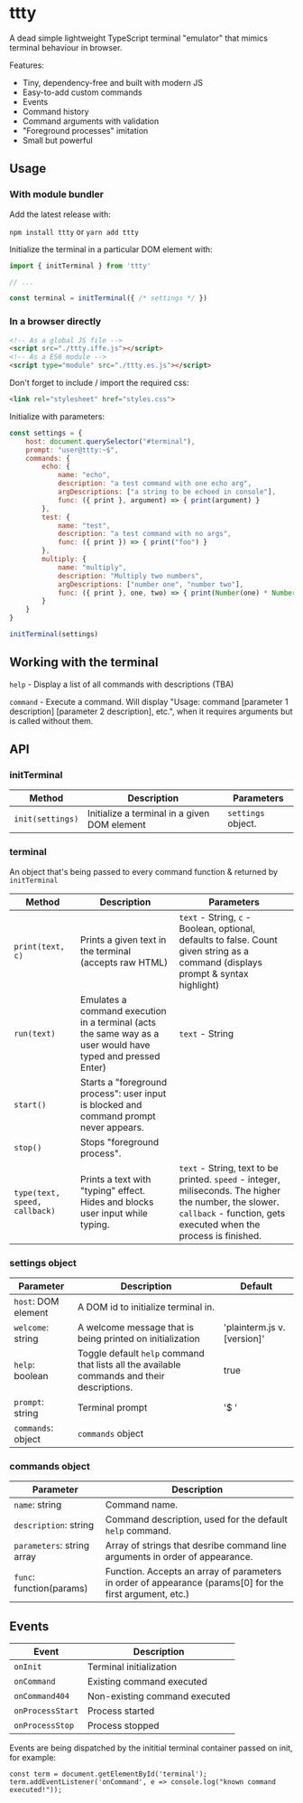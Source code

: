 
# ttty

A dead simple lightweight TypeScript terminal "emulator" that mimics terminal behaviour in browser.

Features:

 - Tiny, dependency-free and built with modern JS
 - Easy-to-add custom commands
 - Events
 - Command history
 - Command arguments with validation
 - "Foreground processes" imitation
 - Small but powerful


## Usage

### With module bundler

Add the latest release with:

`npm install ttty`
or
`yarn add ttty`

Initialize the terminal in a particular DOM element with:

```js
import { initTerminal } from 'ttty'

// ...

const terminal = initTerminal({ /* settings */ })

```

### In a browser directly

```html
<!-- As a global JS file -->
<script src="./ttty.iffe.js"></script>
<!-- As a ES6 module -->
<script type="module" src="./ttty.es.js"></script>
```

Don't forget to include / import the required css:
```html
<link rel="stylesheet" href="styles.css">
```

Initialize with parameters:

```js
const settings = {
    host: document.querySelector("#terminal"),
    prompt: "user@ttty:~$",
    commands: {
        echo: {
            name: "echo", 
            description: "a test command with one echo arg", 
            argDescriptions: ["a string to be echoed in console"],
            func: ({ print }, argument) => { print(argument) } 
        },
        test: {
            name: "test", 
            description: "a test command with no args", 
            func: ({ print }) => { print("foo") } 
        },
        multiply: {
            name: "multiply",
            description: "Multiply two numbers",
            argDescriptions: ["number one", "number two"],
            func: ({ print }, one, two) => { print(Number(one) * Number(two)) }
        }
    }
}

initTerminal(settings)
```

## Working with the terminal

`help` - Display a list of all commands with descriptions (TBA)

`command` - Execute a command. Will display "Usage: command [parameter 1 description] [parameter 2 description], etc.", when it requires arguments but is called without them.

## API

### initTerminal

| Method  | Description | Parameters |
| ------------- | ------------- | ------------- |
| `init(settings)`  | Initialize a terminal in a given DOM element | `settings` object. |

### terminal

An object that's being passed to every command function & returned by `initTerminal`

| Method  | Description | Parameters |
| ------------- | ------------- | ------------- |
| `print(text, c)`  | Prints a given text in the terminal (accepts raw HTML)  | `text` - String, `c` - Boolean, optional, defaults to false. Count given string as a command (displays prompt & syntax highlight) |
| `run(text)`  | Emulates a command execution in a terminal (acts the same way as a user would have typed and pressed Enter)  | `text` - String |
| `start()`  | Starts a "foreground process": user input is blocked and command prompt never appears. |  |
| `stop()`  | Stops "foreground process". |  |
| `type(text, speed, callback)`  | Prints a text with "typing" effect. Hides and blocks user input while typing. | `text` - String, text to be printed. `speed` - integer, miliseconds. The higher the number, the slower. `callback` - function, gets executed when the process is finished. |

### settings object

| Parameter  | Description | Default |
| ------------- | ------------- | ------------- |
| `host`: DOM element | A DOM id to initialize terminal in. |  |
| `welcome`: string | A welcome message that is being printed on initialization | 'plainterm.js v. [version]' |
| `help`: boolean | Toggle default `help` command that lists all the available commands and their descriptions. | true |
| `prompt`: string | Terminal prompt | '$ ' |
| `commands`: object | `commands` object |  |

### commands object

| Parameter  | Description | 
| ------------- | ------------- | 
| `name`: string | Command name. | 
| `description`: string | Command description, used for the default `help` command. | 
| `parameters`: string array | Array of strings that desribe command line arguments in order of appearance. | 
| `func`: function(params) | Function. Accepts an array of parameters in order of appearance (params[0] for the first argument, etc.) | 



## Events

| Event  | Description 
| ------------- | ------------- |
| `onInit`  | Terminal initialization |
| `onCommand`  | Existing command executed |
| `onCommand404`  | Non-existing command executed |
| `onProcessStart`  | Process started |
| `onProcessStop`  | Process stopped |

Events are being dispatched by the inititial terminal container passed on init, for example:

```
const term = document.getElementById('terminal');
term.addEventListener('onCommand', e => console.log("known command executed!"));
```
